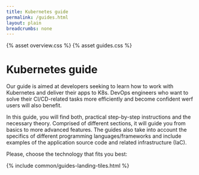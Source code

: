 ```yaml
---
title: Kubernetes guide
permalink: /guides.html
layout: plain
breadcrumbs: none
---
```


{% asset overview.css %}
{% asset guides.css %}

<h1 class="docs__title">Kubernetes guide</h1>
<p>Our guide is aimed at developers seeking to learn how to work with Kubernetes and deliver their apps to K8s. DevOps engineers who want to solve their CI/CD-related tasks more efficiently and become confident werf users will also benefit.</p>

<p>In this guide, you will find both, practical step-by-step instructions and the necessary theory. Comprised of different sections, it will guide you from basics to more advanced features. The guides also take into account the specifics of different programming languages/frameworks and include examples of the application source code and related infrastructure (IaC).</p>

<p>Please, choose the technology that fits you best:</p>

{% include common/guides-landing-tiles.html %}
